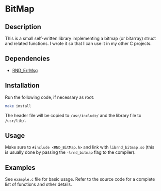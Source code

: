 # BitMap

## Description

This is a small self-written library implementing a bitmap (or bitarray) struct and related functions.
I wrote it so that I can use it in my other C projects.

## Dependencies

- [RND\_ErrMsg](https://github.com/randoragon/randoutils/tree/master/c-libs/errmsg)

## Installation

Run the following code, if necessary as root:

```sh
make install
```

The header file will be copied to `/usr/include/` and the library file to `/usr/lib/`.

## Usage

Make sure to `#include <RND_BitMap.h>` and link with `librnd_bitmap.so` (this is usually
done by passing the `-lrnd_bitmap` flag to the compiler).

## Examples

See `example.c` file for basic usage. Refer to the source code for a complete list of functions
and other details.

